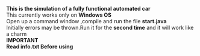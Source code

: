 <b>This is the simulation of a fully functional automated car</b><br>
This currently works only on <b>Windows OS</b><br>
Open up a command window ,compile and run the file <b>start.java</b><br>
Initially errors may be thrown.Run it for the <b>second time</b> and it will work like a charm<br>
<b>IMPORTANT</b><br>
<b>Read info.txt Before using</b>